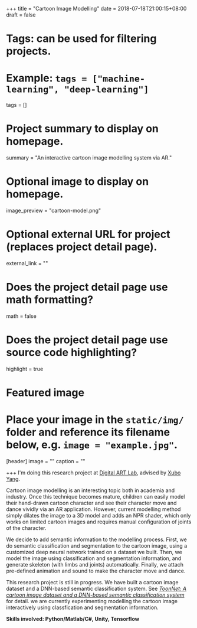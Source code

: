 +++
title = "Cartoon Image Modelling"
date = 2018-07-18T21:00:15+08:00
draft = false

# Tags: can be used for filtering projects.
# Example: `tags = ["machine-learning", "deep-learning"]`
tags = []

# Project summary to display on homepage.
summary = "An interactive cartoon image modelling system via AR."

# Optional image to display on homepage.
image_preview = "cartoon-model.png"

# Optional external URL for project (replaces project detail page).
external_link = ""

# Does the project detail page use math formatting?
math = false

# Does the project detail page use source code highlighting?
highlight = true

# Featured image
# Place your image in the `static/img/` folder and reference its filename below, e.g. `image = "example.jpg"`.
[header]
image = ""
caption = ""

+++
I'm doing this research project at [Digital ART Lab](http://dalab.se.sjtu.edu.cn/www/home/), advised by [Xubo Yang](http://dalab.se.sjtu.edu.cn/www/home/?page_id=17).

Cartoon image modelling is an interesting topic both in academia and industry. Once this technique becomes mature, children can easily model their hand-drawn cartoon character and see their character move and dance vividly via an AR application. However, current modelling method simply dilates the image to a 3D model and adds an NPR shader, which only works on limited cartoon images and requires manual configuration of joints of the character.

We decide to add semantic information to the modelling process. First, we do semantic classification and segmentation to the cartoon image, using a customized deep neural network trained on a dataset we built. Then, we model the image using classification and segmentation information, and generate skeleton (with limbs and joints) automatically. Finally, we attach pre-defined animation and sound to make the character move and dance.

This research project is still in progress. We have built a cartoon image dataset and a DNN-based semantic classification system. See [*ToonNet: A cartoon image dataset and a DNN-based semantic classification system*](/publication/toonnet/) for detail. we are currently experimenting modelling the cartoon image interactively using classfication and segmentation information.

**Skills involved: Python/Matlab/C#, Unity, Tensorflow**

